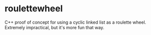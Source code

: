roulettewheel
=============

C++ proof of concept for using a cyclic linked list as a roulette wheel. Extremely impractical, but it's more fun that way.
